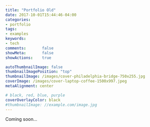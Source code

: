 ```yaml
---
title: "Portfolio Old"
date: 2017-10-01T15:44:46-04:00
categories:
- portfolio
tags:
- examples
keywords:
- tech
comments:       false
showMeta:       false
showActions:    true

autoThumbnailImage: false
thumbnailImagePosition: "top"
thumbnailImage: /images/cover-philadelphia-bridge-750x255.jpg
coverImage: /images/cover-laptop-coffee-1500x997.jpeg
metaAlignment: center

# black, red, blue, purple
coverOverlayColor: black
#thumbnailImage: //example.com/image.jpg
---
```


Coming soon...
